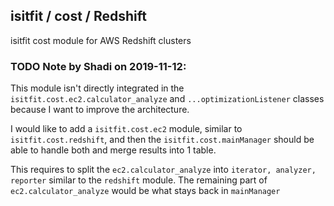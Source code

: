## isitfit / cost / Redshift

isitfit cost module for AWS Redshift clusters


### TODO Note by Shadi on 2019-11-12:

This module isn't directly integrated in
the `isitfit.cost.ec2.calculator_analyze` and `...optimizationListener` classes
because I want to improve the architecture.

I would like to add a `isitfit.cost.ec2` module, similar to `isitfit.cost.redshift`,
and then the `isitfit.cost.mainManager` should be able to handle both
and merge results into 1 table.

This requires to split the `ec2.calculator_analyze` into `iterator, analyzer, reporter`
similar to the `redshift` module.
The remaining part of `ec2.calculator_analyze` would be what stays back in `mainManager`
